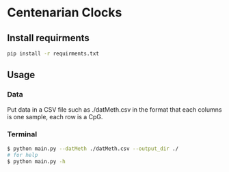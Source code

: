 
# Centenarian Clocks

## Install requirments

```bash
pip install -r requirments.txt
```

## Usage

### Data
Put data in a CSV file such as ./datMeth.csv in the format that each columns is one sample, each row is a CpG. 

### Terminal
```bash
$ python main.py --datMeth ./datMeth.csv --output_dir ./
# for help
$ python main.py -h
```
